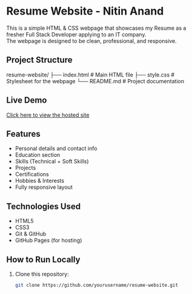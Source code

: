 # Resume Website - Nitin Anand

This is a simple HTML & CSS webpage that showcases my Resume as a fresher Full Stack Developer applying to an IT company.  
The webpage is designed to be clean, professional, and responsive.

##  Project Structure
resume-website/
├── index.html   # Main HTML file
├── style.css    # Stylesheet for the webpage
└── README.md    # Project documentation

##  Live Demo
[Click here to view the hosted site](https://yourusername.github.io/resume-website/)

##  Features
- Personal details and contact info
- Education section
- Skills (Technical + Soft Skills)
- Projects
- Certifications
- Hobbies & Interests
- Fully responsive layout

##  Technologies Used
- HTML5
- CSS3
- Git & GitHub
- GitHub Pages (for hosting)

##  How to Run Locally
1. Clone this repository:
   ```bash
   git clone https://github.com/yourusername/resume-website.git
